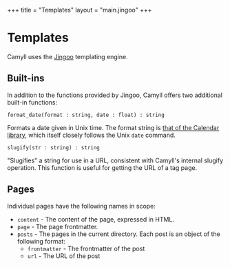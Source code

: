 +++
title = "Templates"
layout = "main.jingoo"
+++

# Templates

Camyll uses the [Jingoo](
http://tategakibunko.github.io/jingoo/templates/templates.en.html) templating
engine.

## Built-ins

In addition to the functions provided by Jingoo, Camyll offers two additional
built-in functions:

`format_date(format : string, date : float) : string`

Formats a date given in Unix time. The format string is [that of the
Calendar library](
https://github.com/ocaml-community/calendar/blob/a447a88ae3c1e9873e32d2a95d3d3e7c5ed4a7da/src/printer.mli#L34),
which itself closely follows the Unix `date` command.

`slugify(str : string) : string`

"Slugifies" a string for use in a URL, consistent with Camyll's internal slugify
operation. This function is useful for getting the URL of a tag page.

## Pages

Individual pages have the following names in scope:

- `content` - The content of the page, expressed in HTML.
- `page` - The page frontmatter.
- `posts` - The pages in the current directory.
  Each post is an object of the following format:
  - `frontmatter` - The frontmatter of the post
  - `url` - The URL of the post
